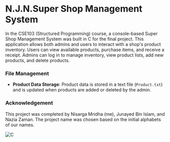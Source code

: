 # N.J.N.Super Shop Management System
In the CSE103 (Structured Programming) course, a console-based Super Shop Management System was built in C for the final project. This application allows both admins and users to interact with a shop's product inventory. Users can view available products, purchase items, and receive a receipt. Admins can log in to manage inventory, view product lists, add new products, and delete products.

### File Management
- **Product Data Storage**: Product data is stored in a text file (`Product.txt`) and is updated when products are added or deleted by the admin.

### Acknowledgement
This project was completed by Nisarga Mridha (me), Junayed Bin Islam, and Nazia Zaman. The project name was chosen based on the initial alphabets of our names.

![C](https://img.shields.io/badge/language-C-blue)
